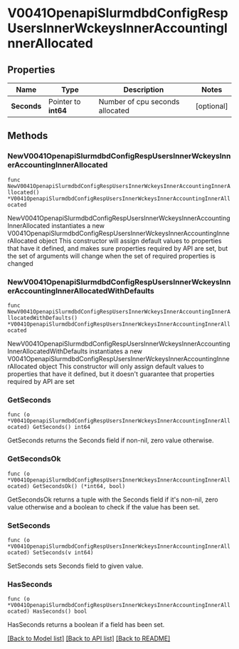 # V0041OpenapiSlurmdbdConfigRespUsersInnerWckeysInnerAccountingInnerAllocated

## Properties

Name | Type | Description | Notes
------------ | ------------- | ------------- | -------------
**Seconds** | Pointer to **int64** | Number of cpu seconds allocated | [optional] 

## Methods

### NewV0041OpenapiSlurmdbdConfigRespUsersInnerWckeysInnerAccountingInnerAllocated

`func NewV0041OpenapiSlurmdbdConfigRespUsersInnerWckeysInnerAccountingInnerAllocated() *V0041OpenapiSlurmdbdConfigRespUsersInnerWckeysInnerAccountingInnerAllocated`

NewV0041OpenapiSlurmdbdConfigRespUsersInnerWckeysInnerAccountingInnerAllocated instantiates a new V0041OpenapiSlurmdbdConfigRespUsersInnerWckeysInnerAccountingInnerAllocated object
This constructor will assign default values to properties that have it defined,
and makes sure properties required by API are set, but the set of arguments
will change when the set of required properties is changed

### NewV0041OpenapiSlurmdbdConfigRespUsersInnerWckeysInnerAccountingInnerAllocatedWithDefaults

`func NewV0041OpenapiSlurmdbdConfigRespUsersInnerWckeysInnerAccountingInnerAllocatedWithDefaults() *V0041OpenapiSlurmdbdConfigRespUsersInnerWckeysInnerAccountingInnerAllocated`

NewV0041OpenapiSlurmdbdConfigRespUsersInnerWckeysInnerAccountingInnerAllocatedWithDefaults instantiates a new V0041OpenapiSlurmdbdConfigRespUsersInnerWckeysInnerAccountingInnerAllocated object
This constructor will only assign default values to properties that have it defined,
but it doesn't guarantee that properties required by API are set

### GetSeconds

`func (o *V0041OpenapiSlurmdbdConfigRespUsersInnerWckeysInnerAccountingInnerAllocated) GetSeconds() int64`

GetSeconds returns the Seconds field if non-nil, zero value otherwise.

### GetSecondsOk

`func (o *V0041OpenapiSlurmdbdConfigRespUsersInnerWckeysInnerAccountingInnerAllocated) GetSecondsOk() (*int64, bool)`

GetSecondsOk returns a tuple with the Seconds field if it's non-nil, zero value otherwise
and a boolean to check if the value has been set.

### SetSeconds

`func (o *V0041OpenapiSlurmdbdConfigRespUsersInnerWckeysInnerAccountingInnerAllocated) SetSeconds(v int64)`

SetSeconds sets Seconds field to given value.

### HasSeconds

`func (o *V0041OpenapiSlurmdbdConfigRespUsersInnerWckeysInnerAccountingInnerAllocated) HasSeconds() bool`

HasSeconds returns a boolean if a field has been set.


[[Back to Model list]](../README.md#documentation-for-models) [[Back to API list]](../README.md#documentation-for-api-endpoints) [[Back to README]](../README.md)


